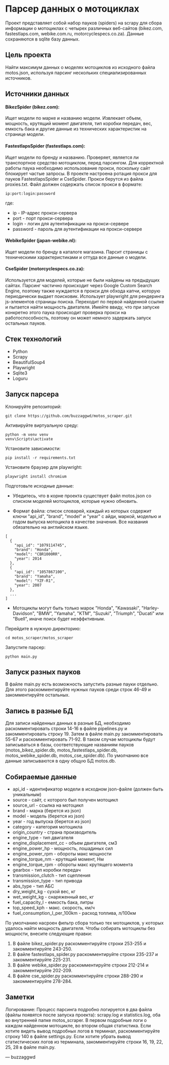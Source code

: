 # Парсер данных о мотоциклах
Проект представляет собой набор пауков (spiders) на scrapy для сбора информации о мотоциклах с четырех различных веб-сайтов (bikez.com, fastestlaps.com, webike.com.ru, motorcyclespecs.co.za). Данные сохраняются в sqlite базу данных.

## Цель проекта
Найти максимум данных о моделях мотоциклов из исходного файла motos.json, используя парсинг нескольких специализированных источников.

## Источники данных
#### BikezSpider (bikez.com):
Ищет модели по марке и названию модели.
Извлекает объем, мощность, крутящий момент двигателя, тип коробки передач, вес, емкость бака и другие данные из технических характеристик на странице модели.

#### FastestlapsSpider (fastestlaps.com):
Ищет модели по бренду и названию.
Проверяет, является ли транспортное средство мотоциклом, перед парсингом. 
Для корректной работы паука необходимо использование прокси, поскольку сайт блокирует частые запросы. 
В проекте настроена ротация прокси для пауков FastestlapsSpider и CseSpider.
Прокси берутся из файла proxies.txt.
Файл должен содержать список прокси в формате:
```
ip:port:login:password
```
где:
- ip - IP-адрес прокси-сервера
- port - порт прокси-сервера
- login - логин для аутентификации на прокси-сервере
- password - пароль для аутентификации на прокси-сервере

#### WebikeSpider (japan-webike.nl):
Ищет модели по бренду в каталоге магазина.
Парсит страницы с техническими характеристиками и оттуда все данные о модели.

#### CseSpider (motorcyclespecs.co.za):
Используется для моделей, которые не были найдены на предыдущих сайтах.
Парсинг частично происходит через Google Custom Search Engine, 
поэтому также нуждается в прокси для обхода капчи, которую периодически выдает поисковик.
Использует playwright для рендеринга js-элементов страницы поиска.
Переходит по первой найденной ссылке и пытается найти мощность двитателя.
Имейте ввиду, что при запуске конкретно этого паука происходит проверка прокси на работоспособность, 
поэтому он может немного задержать запуск остальных пауков.

## Стек технологий
- Python
- Scrapy
- BeautifulSoup4
- Playwright
- Sqlite3
- Loguru

## Запуск парсера

Клонируйте репозиторий:

```
git clone https://github.com/buzzaggwd/motos_scraper.git
```

Активируйте виртуальную среду:
```
python -m venv venv
venv\Scripts\activate
```

Установите зависимости:
```
pip install -r requirements.txt
```

Установите браузер для playwright:
```
playwright install chromium
```

Подготовьте исходные данные:

- Убедитесь, что в корне проекта существует файл motos.json со списком моделей мотоциклов, которые нужно обновить.

- Формат файла: список словарей, каждый из которых содержит ключи "api_id", "brand", "model" и "year" с айди, маркой, моделью и годом выпуска мотоцикла в качестве значения. Все названия обязательно на английском языке.

```
[
  {
    "api_id": "1079114745",
    "brand": "Honda",
    "model": "CBR1000RR",
    "year": 2014
  },
  {
    "api_id": "1057867100",
    "brand": "Yamaha",
    "model": "YZF-R1",
    "year": 2007
  },
  ...
]
```
- Мотоциклы могут быть только марок "Honda", "Kawasaki", "Harley-Davidson", "BMW", "Yamaha", "KTM", "Suzuki", "Triumph", "Ducati" или "Buell", иначе поиск будет неэффктивным.

Перейдите в нужную директорию:

```
cd motos_scraper/motos_scraper
```

Запустите парсер:
```
python main.py
```

## Запуск разных пауков
В файле main.py есть возможность запустить разные пауки отдельно.
Для этого раскомментируйте нужных пауков среди строк 46-49 и закомментируйте остальных.

## Запись в разные БД
Для записи найденных данных в разные БД, необходимо раскомментировать строки 14-16 в файле pipelines.py и закомментировать строку 19.
Затем в файле main.py закомментировать 55-67 и раскомментировать 71-92.
В таком случае мотоциклы будут записываться в базы, соответствующие названиям пауков (motos_bikez_spider.db, motos_fastestlaps_spider.db, motos_webike_spider.db, motos_cse_spider.db).
По умолчанию все данные записываются в одну общую БД motos.db.

## Собираемые данные
- api_id - идентификатор модели в исходном json-файле (должен быть уникальным)
- source - сайт, с которого был получен мотоцикл
- source_url - ссылка на мотоцикл
- brand - марка (берется из json)
- model - модель (берется из json)
- year - год выпуска (берется из json)
- category - категория мотоцикла
- origin_country - страна производитель
- engine_type - тип двигателя
- engine_displacement_cc - объем двигателя, см3
- engine_power_hp - мощность, лошадиных сил
- engine_power_rpm - обороты макс мощности
- engine_torque_nm - крутящий момент, Нм
- engine_torque_rpm - обороты макс крутящего момента
- gearbox - тип коробки передач
- transmission_clutch - тип сцепления
- transmission_type - тип привода
- abs_type - тип АБС
- dry_weight_kg - сухой вес, кг
- wet_weight_kg - снаряженный вес, кг
- fuel_capacity_l - емкость бака, литры
- top_speed_kph - макс. скорость, км/ч
- fuel_consumption_l_per_100km - расход топлива, л/100км

По умолчанию насроен фильтр сбора только тех мотоциклов, у которых удалось найти мощность двигателя. 
Чтобы собирать мотоциклы без мощности, внесите следующие правки: 
1. В файле bikez_spider.py раскомментируйте строки 253-255 и закомментируйте 243-250.
2. В файле fastestlaps_spider.py раскомментируйте строки 235-237 и закомментируйте 225-231.
3. В файле webike_spider.py раскомментируйте строки 212-214 и закомментируйте 202-209.
4. В файле cse_spider.py раскомментируйте строки 288-290 и закомментируйте 278-284.

## Заметки
Логирование: Процесс парсинга подробно логируется в два файла (файлы появятся после запуска проекта): 
scrapy.log и statistics.log, оба во внутренней папке motos_scraper. 
В первом подробные логи о каждом найденном мотоцикле, во втором общая статистика.
Если хотите видеть вывод подробных логов в терминал, раскомментируйте строку 140 в файле settings.py.
Если хотите убрать вывод статистических логов из терминала, закомментируйте строки 16, 19, 22, 25, 28 в файле main.py.




— buzzaggwd